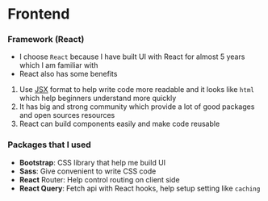# Frontend

### Framework (React)

- I choose `React` because I have built UI with React for almost 5 years which I am familiar with
- React also has some benefits

1. Use [JSX](https://reactjs.org/docs/introducing-jsx.html) format to help write code more readable and it looks like `html` which help beginners understand more quickly
2. It has big and strong community which provide a lot of good packages and open sources resources
3. React can build components easily and make code reusable

### Packages that I used

- **Bootstrap**: CSS library that help me build UI
- **Sass**: Give convenient to write CSS code
- **React** Router: Help control routing on client side
- **React Query**: Fetch api with React hooks, help setup setting like `caching`
